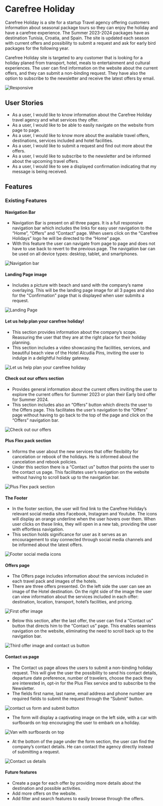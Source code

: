 # Carefree Holiday

Carefree Holiday is a site for a startup Travel agency offering customers information about seasonal package tours so they can enjoy the holiday and have a carefree experience.
The Summer 2023-2024 packages have as destination Tunisia, Croatia, and Spain. The site is updated each season with current offers and possibility to submit a request and ask for early bird packages for the following year.

Carefree Holiday site is targeted to any customer that is looking for a holiday planed from transport, hotel, meals to entertainment and cultural experiences.
The user can find information on the website about the current offers, and they can submit a non-binding request. They have also the option to subscribe to the newsletter and receive the latest offers by email.

![Responsive](https://github.com/AdrianaStoi/carefree-holidays/blob/main/assets/imagesreadme/carefree_holiday_responsive.PNG)

## User Stories

<ul>
  <li>As a user, I would like to know information about the Carefree Holiday travel agency and what services they offer.</li>
  <li>As a user, I would like to be able to easily navigate on the website from page to page.</li>
  <li>As a user, I would like to know more about the available travel offers, destinations, services included and hotel facilities.</li>
  <li>As a user, I would like to submit a request and find out more about the offers.</li>
  <li>As a user, I would like to subscribe to the newsletter and be informed about the upcoming travel offers.</li>
  <li>As a user, I would like to see a displayed confirmation indicating that my message is being received.</li>
</ul>

## Features

### Existing Features

#### Navigation Bar

<ul>
  <li>Navigation Bar is present on all three pages. It is a full responsive navigation bar which includes the links for easy user navigation to the “Home”, “Offers”  and “Contact” page. When users click on the “Carefree Holidays” logo he will be directed to the “Home” page. </li>
  <li>With this feature the user can navigate from page to page and does not have to use back to revert to the previous page. The navigation bar can be used on all device types: desktop, tablet, and smartphones.</li>
</ul>

![Navigation bar](https://github.com/AdrianaStoi/carefree-holidays/blob/main/assets/imagesreadme/navigation_bar.PNG)

#### Landing Page image

<ul>
  <li>Includes a picture with beach and sand with the company’s name overlaying. This will be the landing page image for all 3 pages and also for the "Confirmation" page that is displayed when user submits a request. </li>
</ul>

![Landing Page](https://github.com/AdrianaStoi/carefree-holidays/blob/main/assets/imagesreadme/landing_image.PNG)

#### Let us help plan your carefree holiday!

<ul>
  <li>This section provides information about the company’s scope. Reassuring the user that they are at the right place for their holiday planning. </li>
  <li>This section includes a video showcasing the facilities, services, and beautiful beach view of the Hotel Alcudia Pins, inviting the user to indulge in a delightful holiday gateway.  </li>
</ul>

![Let us help plan your carefree holiday](https://github.com/AdrianaStoi/carefree-holidays/blob/main/assets/imagesreadme/let_us_plan_your_carefree_holiday_section.PNG)

#### Check out our offers section

<ul>
  <li>Provides general information about the current offers inviting the user to explore the current offers for Summer 2023 or plan their Early bird offer for Summer 2024. </li>
  <li>This section includes also an “Offers” button which directs the user to the Offers page. This facilitates the user’s navigation to the “Offers” page without having to go back to the top of the page and click on the “Offers” navigation bar. </li>
</ul>

![Check out our offers ](https://github.com/AdrianaStoi/carefree-holidays/blob/main/assets/imagesreadme/check_out_our_offers.png)

#### Plus Flex pack section

<ul>
  <li>Informs the user about the new services that offer flexibility for cancelation or rebook of the holidays. He is informed about the cancelation and rebook policies. </li>
  <li>Under this section there is a “Contact us” button that points the user to the contact us page. This facilitates user’s navigation on the website without having to scroll back up to the navigation bar. </li>
</ul>

![Plus Flex pack section](https://github.com/AdrianaStoi/carefree-holidays/blob/main/assets/imagesreadme/plus_flex_pack_section.PNG)

#### The Footer

<ul>
  <li>In the footer section, the user will find link to the Carefree Holiday’s relevant social media sites Facebook, Instagram and Youtube. The icons will display an orange underline when the user hovers over them. When user clicks on these links, they will open in a new tab, providing the user with effortless navigation.</li>
  <li>This section holds significance for user as it serves as an encouragement to stay connected through social media channels and be informed about the latest offers. </li>
</ul>

![Footer social media icons](https://github.com/AdrianaStoi/carefree-holidays/blob/main/assets/imagesreadme/footer_section.PNG)

#### Offers page

<ul>
  <li>The Offers page includes information about the services included in each travel pack and images of the hotels.</li>
  <li>There are three offers presented. On the left side the user can see an image of the Hotel destination. On the right side of the image the user can view information about the services included in each offer: destination, location, transport, hotel’s facilities, and pricing. </li>
</ul>

![First offer image](https://github.com/AdrianaStoi/carefree-holidays/blob/main/assets/imagesreadme/offers_page.PNG)

<ul>
    <li>
    Below this section, after the last offer, the user can find a “Contact us” button that directs him to the “Contact us” page. This enables seamless navigation on the website, eliminating the need to scroll back up to the navigation bar. </li>
</ul>

![Third offer image and contact us button](https://github.com/AdrianaStoi/carefree-holidays/blob/main/assets/imagesreadme/contact_us_button%20.PNG)

#### Contact us page

<ul>
  <li>The Contact us page allows the users to submit a non-binding holiday request. This will give the user the possibility to send his contact details, departure date preference, number of travelers, choose the pack they are interested in, opt-in for the Plus Flex service and to subscribe to the Newsletter. </li>
  <li>The fields first name, last name, email address and phone number are required fields to submit the request through the “Submit” button.</li>
</ul>

![contact us form and submit button](https://github.com/AdrianaStoi/carefree-holidays/blob/main/assets/imagesreadme/request_form.PNG)

<ul>
  <li>The form will display a captivating image on the left side, with a car with surfboards on top encouraging the user to embark on a holiday.
  </li>
</ul>

![Van with surfboards on top](https://github.com/AdrianaStoi/carefree-holidays/blob/main/assets/imagesreadme/image_contactus_page.PNG)

<ul>
  <li>At the bottom of the page under the form section, the user can find the company’s contact details. He can contact the agency directly instead of submitting a request.  
  </li>
</ul>

![ Contact us details ](https://github.com/AdrianaStoi/carefree-holidays/blob/main/assets/imagesreadme/contact_details.PNG)

#### Future features

<ul>
  <li>Create a page for each offer by providing more details about the destination and possible activities.</li>
  <li>Add more offers on the website.</li>
  <li>Add filter and search features to easily browse through the offers.</li>
</ul>
